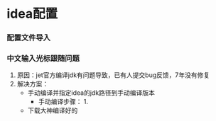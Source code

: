 # idea配置

### 配置文件导入

### 中文输入光标跟随问题

1. 原因：jet官方编译jdk有问题导致，已有人提交bug反馈，7年没有修复
2. 解决方案：
   - 手动编译并指定idea的jdk路径到手动编译版本
     - 手动编译步骤：
       1.  
   - 下载大神编译好的
